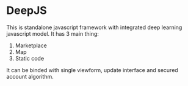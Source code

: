 # DeepJS
This is standalone javascript framework with integrated deep learning javascript model. 
It has 3 main thing:

1. Marketplace
2. Map
3. Static code

It can be binded with single viewform, update interface and secured account algorithm.
